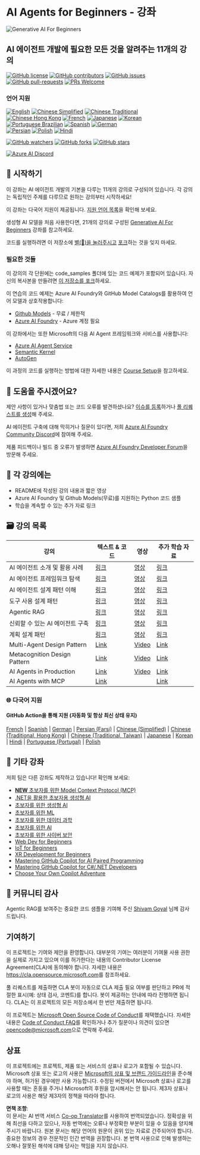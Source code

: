 <!--
CO_OP_TRANSLATOR_METADATA:
{
  "original_hash": "e02a1254e28f559a2d7276b5e53ca504",
  "translation_date": "2025-05-21T09:32:28+00:00",
  "source_file": "README.md",
  "language_code": "ko"
}
-->
# AI Agents for Beginners - 강좌

![Generative AI For Beginners](../../images/repo-thumbnail.png)

## AI 에이전트 개발에 필요한 모든 것을 알려주는 11개의 강의

[![GitHub license](https://img.shields.io/github/license/microsoft/ai-agents-for-beginners.svg)](https://github.com/microsoft/ai-agents-for-beginners/blob/master/LICENSE?WT.mc_id=academic-105485-koreyst)
[![GitHub contributors](https://img.shields.io/github/contributors/microsoft/ai-agents-for-beginners.svg)](https://GitHub.com/microsoft/ai-agents-for-beginners/graphs/contributors/?WT.mc_id=academic-105485-koreyst)
[![GitHub issues](https://img.shields.io/github/issues/microsoft/ai-agents-for-beginners.svg)](https://GitHub.com/microsoft/ai-agents-for-beginners/issues/?WT.mc_id=academic-105485-koreyst)
[![GitHub pull-requests](https://img.shields.io/github/issues-pr/microsoft/ai-agents-for-beginners.svg)](https://GitHub.com/microsoft/ai-agents-for-beginners/pulls/?WT.mc_id=academic-105485-koreyst)
[![PRs Welcome](https://img.shields.io/badge/PRs-welcome-brightgreen.svg?style=flat-square)](http://makeapullrequest.com?WT.mc_id=academic-105485-koreyst)

### 언어 지원
[![English](https://img.shields.io/badge/English-brightgreen.svg?style=flat-square)](README.md)
[![Chinese Simplified](https://img.shields.io/badge/Chinese_Simplified-brightgreen.svg?style=flat-square)](../zh/README.md)
[![Chinese Traditional](https://img.shields.io/badge/Chinese_Traditional-brightgreen.svg?style=flat-square)](../tw/README.md)     
[![Chinese Hong Kong](https://img.shields.io/badge/Chinese_Hong_Kong-brightgreen.svg?style=flat-square)](../hk/README.md) 
[![French](https://img.shields.io/badge/French-brightgreen.svg?style=flat-square)](../fr/README.md)
[![Japanese](https://img.shields.io/badge/Japanese-brightgreen.svg?style=flat-square)](../ja/README.md) 
[![Korean](https://img.shields.io/badge/Korean-brightgreen.svg?style=flat-square)](./README.md)
[![Portuguese Brazilian](https://img.shields.io/badge/Portuguese_Brazilian-brightgreen.svg?style=flat-square)](../pt/README.md)
[![Spanish](https://img.shields.io/badge/Spanish-brightgreen.svg?style=flat-square)](../es/README.md)
[![German](https://img.shields.io/badge/German-brightgreen.svg?style=flat-square)](../de/README.md)  
[![Persian](https://img.shields.io/badge/Persian-brightgreen.svg?style=flat-square)](../fa/README.md) 
[![Polish](https://img.shields.io/badge/Polish-brightgreen.svg?style=flat-square)](../pl/README.md) 
[![Hindi](https://img.shields.io/badge/Hindi-brightgreen.svg?style=flat-square)](../hi/README.md)

[![GitHub watchers](https://img.shields.io/github/watchers/microsoft/ai-agents-for-beginners.svg?style=social&label=Watch)](https://GitHub.com/microsoft/ai-agents-for-beginners/watchers/?WT.mc_id=academic-105485-koreyst)
[![GitHub forks](https://img.shields.io/github/forks/microsoft/ai-agents-for-beginners.svg?style=social&label=Fork)](https://GitHub.com/microsoft/ai-agents-for-beginners/network/?WT.mc_id=academic-105485-koreyst)
[![GitHub stars](https://img.shields.io/github/stars/microsoft/ai-agents-for-beginners.svg?style=social&label=Star)](https://GitHub.com/microsoft/ai-agents-for-beginners/stargazers/?WT.mc_id=academic-105485-koreyst)

[![Azure AI Discord](https://dcbadge.limes.pink/api/server/kzRShWzttr)](https://discord.gg/kzRShWzttr)


## 🌱 시작하기

이 강좌는 AI 에이전트 개발의 기본을 다루는 11개의 강의로 구성되어 있습니다. 각 강의는 독립적인 주제를 다루므로 원하는 강의부터 시작하세요!

이 강좌는 다국어 지원이 제공됩니다. [지원 언어 목록](../..)을 확인해 보세요.

생성형 AI 모델을 처음 사용한다면, 21개의 강의로 구성된 [Generative AI For Beginners](https://aka.ms/genai-beginners) 강좌를 참고하세요.

코드를 실행하려면 이 저장소에 [별(🌟)을 눌러주시고](https://docs.github.com/en/get-started/exploring-projects-on-github/saving-repositories-with-stars?WT.mc_id=academic-105485-koreyst) [포크](https://github.com/microsoft/ai-agents-for-beginners/fork)하는 것을 잊지 마세요.

### 필요한 것들

이 강의의 각 단원에는 code_samples 폴더에 있는 코드 예제가 포함되어 있습니다. 자신의 복사본을 만들려면 [이 저장소를 포크](https://github.com/microsoft/ai-agents-for-beginners/fork)하세요.

이 연습의 코드 예제는 Azure AI Foundry와 GitHub Model Catalogs를 활용하여 언어 모델과 상호작용합니다:

- [Github Models](https://aka.ms/ai-agents-beginners/github-models) - 무료 / 제한적
- [Azure AI Foundry](https://aka.ms/ai-agents-beginners/ai-foundry) - Azure 계정 필요

이 강좌에서는 또한 Microsoft의 다음 AI Agent 프레임워크와 서비스를 사용합니다:
- [Azure AI Agent Service](https://aka.ms/ai-agents-beginners/ai-agent-service)
- [Semantic Kernel](https://aka.ms/ai-agents-beginners/semantic-kernel)
- [AutoGen](https://aka.ms/ai-agents/autogen)

이 과정의 코드를 실행하는 방법에 대한 자세한 내용은 [Course Setup](./00-course-setup/README.md)을 참고하세요.

## 🙏 도움을 주시겠어요?

제안 사항이 있거나 맞춤법 또는 코드 오류를 발견하셨나요? [이슈를 등록](https://github.com/microsoft/ai-agents-for-beginners/issues?WT.mc_id=academic-105485-koreyst)하거나 [풀 리퀘스트를 생성](https://github.com/microsoft/ai-agents-for-beginners/pulls?WT.mc_id=academic-105485-koreyst)해 주세요.

AI 에이전트 구축에 대해 막히거나 질문이 있다면, 저희 [Azure AI Foundry Community Discord](https://discord.gg/kzRShWzttr)에 참여해 주세요.

제품 피드백이나 빌드 중 오류가 발생하면 [Azure AI Foundry Developer Forum](https://aka.ms/azureaifoundry/forum)을 방문해 주세요.

## 📂 각 강의에는

- README에 작성된 강의 내용과 짧은 영상
- Azure AI Foundry 및 Github Models(무료)를 지원하는 Python 코드 샘플
- 학습을 계속할 수 있는 추가 자료 링크

## 🗃️ 강의 목록

| **강의**                                | **텍스트 & 코드**                                  | **영상**                                                    | **추가 학습 자료**                                                                       |
|------------------------------------------|----------------------------------------------------|------------------------------------------------------------|----------------------------------------------------------------------------------------|
| AI 에이전트 소개 및 활용 사례            | [링크](./01-intro-to-ai-agents/README.md)           | [영상](https://youtu.be/3zgm60bXmQk?si=z8QygFvYQv-9WtO1)    | [링크](https://aka.ms/ai-agents-beginners/collection?WT.mc_id=academic-105485-koreyst)  |
| AI 에이전트 프레임워크 탐색              | [링크](./02-explore-agentic-frameworks/README.md)   | [영상](https://youtu.be/ODwF-EZo_O8?si=Vawth4hzVaHv-u0H)    | [링크](https://aka.ms/ai-agents-beginners/collection?WT.mc_id=academic-105485-koreyst)  |
| AI 에이전트 설계 패턴 이해               | [링크](./03-agentic-design-patterns/README.md)      | [영상](https://youtu.be/m9lM8qqoOEA?si=BIzHwzstTPL8o9GF)    | [링크](https://aka.ms/ai-agents-beginners/collection?WT.mc_id=academic-105485-koreyst)  |
| 도구 사용 설계 패턴                      | [링크](./04-tool-use/README.md)                     | [영상](https://youtu.be/vieRiPRx-gI?si=2z6O2Xu2cu_Jz46N)    | [링크](https://aka.ms/ai-agents-beginners/collection?WT.mc_id=academic-105485-koreyst)  |
| Agentic RAG                             | [링크](./05-agentic-rag/README.md)                  | [영상](https://youtu.be/WcjAARvdL7I?si=gKPWsQpKiIlDH9A3)    | [링크](https://aka.ms/ai-agents-beginners/collection?WT.mc_id=academic-105485-koreyst)  |
| 신뢰할 수 있는 AI 에이전트 구축          | [링크](./06-building-trustworthy-agents/README.md)  | [영상](https://youtu.be/iZKkMEGBCUQ?si=jZjpiMnGFOE9L8OK)    | [링크](https://aka.ms/ai-agents-beginners/collection?WT.mc_id=academic-105485-koreyst)  |
| 계획 설계 패턴                          | [링크](./07-planning-design/README.md)              | [영상](https://youtu.be/kPfJ2BrBCMY?si=6SC_iv_E5-mzucnC)    | [링크](https://aka.ms/ai-agents-beginners/collection?WT.mc_id=academic-105485-koreyst)  |
| Multi-Agent Design Pattern               | [Link](./08-multi-agent/README.md)                 | [Video](https://youtu.be/V6HpE9hZEx0?si=rMgDhEu7wXo2uo6g)  | [Link](https://aka.ms/ai-agents-beginners/collection?WT.mc_id=academic-105485-koreyst) |
| Metacognition Design Pattern             | [Link](./09-metacognition/README.md)               | [Video](https://youtu.be/His9R6gw6Ec?si=8gck6vvdSNCt6OcF)  | [Link](https://aka.ms/ai-agents-beginners/collection?WT.mc_id=academic-105485-koreyst) |
| AI Agents in Production                  | [Link](./10-ai-agents-production/README.md)        | [Video](https://youtu.be/l4TP6IyJxmQ?si=31dnhexRo6yLRJDl)  | [Link](https://aka.ms/ai-agents-beginners/collection?WT.mc_id=academic-105485-koreyst) |
| AI Agents with MCP                       | [Link](./11-mcp/README.md)                         |                                                            | [Link](https://aka.ms/mcp-for-beginners)                                               |

### 🌐 다국어 지원

#### GitHub Action을 통해 지원 (자동화 및 항상 최신 상태 유지)

[French](../fr/README.md) | [Spanish](../es/README.md) | [German](../de/README.md) | [Persian (Farsi)](../fa/README.md) | [Chinese (Simplified)](../zh/README.md) | [Chinese (Traditional, Hong Kong)](../hk/README.md) | [Chinese (Traditional, Taiwan)](../tw/README.md) | [Japanese](../ja/README.md) | [Korean](./README.md) | [Hindi](../hi/README.md) | [Portuguese (Portugal)](../pt/README.md) | [Polish](../pl/README.md)

## 🎒 기타 강좌

저희 팀은 다른 강좌도 제작하고 있습니다! 확인해 보세요:

- [**NEW** 초보자를 위한 Model Context Protocol (MCP)](https://github.com/microsoft/mcp-for-beginners?WT.mc_id=academic-105485-koreyst)
- [.NET을 활용한 초보자용 생성형 AI](https://github.com/microsoft/Generative-AI-for-beginners-dotnet?WT.mc_id=academic-105485-koreyst)
- [초보자를 위한 생성형 AI](https://github.com/microsoft/generative-ai-for-beginners?WT.mc_id=academic-105485-koreyst)
- [초보자를 위한 ML](https://aka.ms/ml-beginners?WT.mc_id=academic-105485-koreyst)
- [초보자를 위한 데이터 과학](https://aka.ms/datascience-beginners?WT.mc_id=academic-105485-koreyst)
- [초보자를 위한 AI](https://aka.ms/ai-beginners?WT.mc_id=academic-105485-koreyst)
- [초보자를 위한 사이버 보안](https://github.com/microsoft/Security-101??WT.mc_id=academic-96948-sayoung)
- [Web Dev for Beginners](https://aka.ms/webdev-beginners?WT.mc_id=academic-105485-koreyst)
- [IoT for Beginners](https://aka.ms/iot-beginners?WT.mc_id=academic-105485-koreyst)
- [XR Development for Beginners](https://github.com/microsoft/xr-development-for-beginners?WT.mc_id=academic-105485-koreyst)
- [Mastering GitHub Copilot for AI Paired Programming](https://aka.ms/GitHubCopilotAI?WT.mc_id=academic-105485-koreyst)
- [Mastering GitHub Copilot for C#/.NET Developers](https://github.com/microsoft/mastering-github-copilot-for-dotnet-csharp-developers?WT.mc_id=academic-105485-koreyst)
- [Choose Your Own Copilot Adventure](https://github.com/microsoft/CopilotAdventures?WT.mc_id=academic-105485-koreyst)

## 🌟 커뮤니티 감사

Agentic RAG를 보여주는 중요한 코드 샘플을 기여해 주신 [Shivam Goyal](https://www.linkedin.com/in/shivam2003/) 님께 감사드립니다.

## 기여하기

이 프로젝트는 기여와 제안을 환영합니다. 대부분의 기여는 여러분이 기여물 사용 권한을 실제로 가지고 있으며 이를 허가한다는 내용의 Contributor License Agreement(CLA)에 동의해야 합니다. 자세한 내용은 <https://cla.opensource.microsoft.com>를 참조하세요.

풀 리퀘스트를 제출하면 CLA 봇이 자동으로 CLA 제출 필요 여부를 판단하고 PR에 적절한 표시(예: 상태 검사, 코멘트)를 합니다. 봇이 제공하는 안내에 따라 진행하면 됩니다. CLA는 이 프로젝트의 모든 저장소에서 한 번만 제출하면 됩니다.

이 프로젝트는 [Microsoft Open Source Code of Conduct](https://opensource.microsoft.com/codeofconduct/)를 채택했습니다. 자세한 내용은 [Code of Conduct FAQ](https://opensource.microsoft.com/codeofconduct/faq/)를 확인하거나 추가 질문이나 의견이 있으면 [opencode@microsoft.com](mailto:opencode@microsoft.com)으로 연락해 주세요.

## 상표

이 프로젝트에는 프로젝트, 제품 또는 서비스의 상표나 로고가 포함될 수 있습니다. Microsoft 상표 또는 로고의 사용은 [Microsoft의 상표 및 브랜드 가이드라인](https://www.microsoft.com/legal/intellectualproperty/trademarks/usage/general)을 준수해야 하며, 허가된 경우에만 사용 가능합니다. 수정된 버전에서 Microsoft 상표나 로고를 사용할 때는 혼동을 주거나 Microsoft의 후원을 암시해서는 안 됩니다. 제3자 상표나 로고의 사용은 해당 제3자의 정책을 따라야 합니다.

**면책 조항**:  
이 문서는 AI 번역 서비스 [Co-op Translator](https://github.com/Azure/co-op-translator)를 사용하여 번역되었습니다. 정확성을 위해 최선을 다하고 있으나, 자동 번역에는 오류나 부정확한 부분이 있을 수 있음을 양지해 주시기 바랍니다. 원본 문서는 해당 언어의 원문이 권위 있는 자료로 간주되어야 합니다. 중요한 정보의 경우 전문적인 인간 번역을 권장합니다. 본 번역 사용으로 인해 발생하는 오해나 잘못된 해석에 대해 당사는 책임을 지지 않습니다.